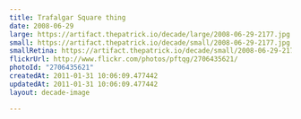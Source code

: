 ```yaml
---
title: Trafalgar Square thing
date: 2008-06-29
large: https://artifact.thepatrick.io/decade/large/2008-06-29-2177.jpg
small: https://artifact.thepatrick.io/decade/small/2008-06-29-2177.jpg
smallRetina: https://artifact.thepatrick.io/decade/small/2008-06-29-2177@2x.jpg
flickrUrl: http://www.flickr.com/photos/pftqg/2706435621/
photoId: "2706435621"
createdAt: 2011-01-31 10:06:09.477442
updatedAt: 2011-01-31 10:06:09.477442
layout: decade-image

---
```


